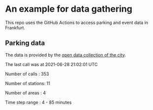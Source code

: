 # An example for data gathering

This repo uses the GitHub Actions to access parking and event data in Frankfurt.

## Parking data
The data is provided by the [open data collection of the city](https://www.offenedaten.frankfurt.de/).

The last call was at 2021-06-28 21:02:01 UTC

Number of calls   : 353

Number of stations:  11

Number of areas   :   4

Time step range   :   4 -  85 minutes

